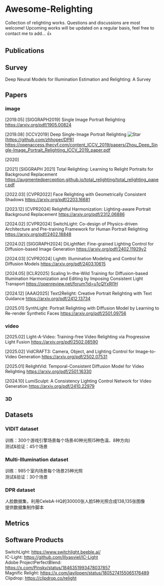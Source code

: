 # Awesome-Relighting

Collection of relighting works. Questions and discussions are most welcome! Upcoming works will be updated on a regular basis, feel free to contact me to add... :thumbsup:

## Publications

## Survey
Deep Neural Models for Illumination Estimation and Relighting: A Survey 

## Papers

### image

[2019.05] [SIGGRAPH2019] Single Image Portrait Relighting  https://arxiv.org/pdf/1905.00824     

[2019.08] [ICCV2019] Deep Single-Image Portrait Relighting  ![Star](https://img.shields.io/github/stars/zhhoper/DPR.svg?style=social&label=Stars)[https://github.com/zhhoper/DPR] https://openaccess.thecvf.com/content_ICCV_2019/papers/Zhou_Deep_Single-Image_Portrait_Relighting_ICCV_2019_paper.pdf   

[2020] 

[2021] [SIGGRAPH 2021] Total Relighting: Learning to Relight Portraits for Background Replacement   https://augmentedperception.github.io/total_relighting/total_relighting_paper.pdf   

[2022.03] [CVPR2022] Face Relighting with Geometrically Consistent Shadows  https://arxiv.org/pdf/2203.16681   

[2023.12] [CVPR2024] Relightful Harmonization: Lighting-aware Portrait Background Replacement   https://arxiv.org/pdf/2312.06886    

[2024.02] [CVPR2024] SwitchLight: Co-design of Physics-driven Architecture and Pre-training Framework for Human Portrait Relighting  https://arxiv.org/pdf/2402.18848   

[2024.02] [SIGGRAPH2024] DiLightNet: Fine-grained Lighting Control for Diffusion-based Image Generation  https://arxiv.org/pdf/2402.11929v2       

[2024.03] [CVPR2024] LightIt: Illumination Modeling and Control for Diffusion Models   https://arxiv.org/pdf/2403.10615           

[2024.05] [ICLR2025] Scaling In-the-Wild Training for Diffusion-based Illumination Harmonization and Editing by Imposing Consistent Light Transport https://openreview.net/forum?id=u1cQYxRI1H   

[2024.12] [AAAI2025] Text2Relight: Creative Portrait Relighting with Text Guidance https://arxiv.org/pdf/2412.13734

[2025.01] SynthLight: Portrait Relighting with Diffusion Model by Learning to Re-render Synthetic Faces https://arxiv.org/pdf/2501.09756    


### video
[2025.02] Light-A-Video: Training-free Video Relighting via Progressive Light Fusion https://arxiv.org/pdf/2502.08590         

[2025.02] VidCRAFT3: Camera, Object, and Lighting Control for Image-to-Video Generation https://arxiv.org/pdf/2502.07531    

[2025.01] RelightVid: Temporal-Consistent Diffusion Model for Video Relighting https://arxiv.org/pdf/2501.16330   

[2024.10] LumiSculpt: A Consistency Lighting Control Network for Video Generation https://arxiv.org/pdf/2410.22979   

### 3D

## Datasets
### VIDIT dataset
训练：300个游戏引擎场景每个场景40种光照(5种色温、8种方向)   
测试&验证：45个场景  
### Multi-Illumination dataset
训练：985个室内场景每个场景25种光照  
测试&验证：30个场景  
### DPR dataset
人脸数据集，利用CelebA-HQ的30000张人脸5种光照合成138,135张图像  
提供数据集制作脚本  
## Metrics

## Software Products
SwitchLight: https://www.switchlight.beeble.ai/   
IC-Light: https://github.com/lllyasviel/IC-Light   
Adobe ProjectPerfectBlend: https://x.com/Pinsky/status/1846351993478037857   
Magnific Relight: https://x.com/javilopen/status/1805274155065176489   
Clipdrop: https://clipdrop.co/relight   

[^_^]: # ### Star History

[^_^]: # ## Star History

[^_^]: # [![Star History Chart](https://api.star-history.com/svg?repos=liuzr17/Awesome-Relighting&type=Date)](https://star-history.com/#liuzr17/Awesome-Relighting&Date)
